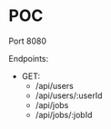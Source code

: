 # POC

Port 8080

Endpoints:
- GET:
  - /api/users
  - /api/users/:userId
  - /api/jobs
  - /api/jobs/:jobId
